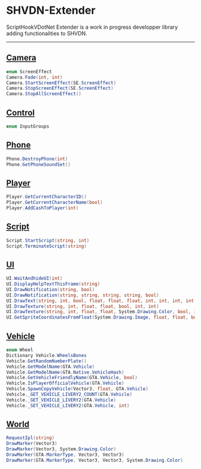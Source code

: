 # SHVDN-Extender

ScriptHookVDotNet Extender is a work in progress developper library adding functionalities to SHVDN.

---

[Camera](https://github.com/Bob74/SHVDN-Extender/blob/master/Docs/Camera.md)
---
```C#
enum ScreenEffect
Camera.Fade(int, int)
Camera.StartScreenEffect(SE.ScreenEffect)
Camera.StopScreenEffect(SE.ScreenEffect)
Camera.StopAllScreenEffect()
```

[Control](https://github.com/Bob74/SHVDN-Extender/blob/master/Docs/Control.md)
---
```C#
enum InputGroups
```

[Phone](https://github.com/Bob74/SHVDN-Extender/blob/master/Docs/Phone.md)
---
```C#
Phone.DestroyPhone(int)
Phone.GetPhoneSoundSet()
```

[Player](https://github.com/Bob74/SHVDN-Extender/blob/master/Docs/Player.md)
---
```C#
Player.GetCurrentCharacterID()
Player.GetCurrentCharacterName(bool)
Player.AddCashToPlayer(int)
```

[Script](https://github.com/Bob74/SHVDN-Extender/blob/master/Docs/Script.md)
---
```C#
Script.StartScript(string, int)
Script.TerminateScript(string)
```

[UI](https://github.com/Bob74/SHVDN-Extender/blob/master/Docs/UI.md)
---
```C#
UI.WaitAndhideUI(int)
UI.DisplayHelpTextThisFrame(string)
UI.DrawNotification(string, bool)
UI.DrawNotification(string, string, string, string, bool)
UI.DrawText(string, int, bool, float, float, float, int, int, int, int)
UI.DrawTexture(string, int, float, float, bool, int, int)
UI.DrawTexture(string, int, float, float, System.Drawing.Color, bool, int, int)
UI.GetSpriteCoordinatesFromFloat(System.Drawing.Image, float, float, bool)
```

[Vehicle](https://github.com/Bob74/SHVDN-Extender/blob/master/Docs/Vehicle.md)
---
```C#
enum Wheel
Dictionary Vehicle.WheelsBones
Vehicle.GetRandomNumberPlate()
Vehicle.GetModelName(GTA.Vehicle)
Vehicle.GetModelName(GTA.Native.VehicleHash)
Vehicle.GetVehicleFriendlyName(GTA.Vehicle, bool)
Vehicle.IsPlayerOfficialVehicle(GTA.Vehicle)
Vehicle.SpawnCopyVehicle(Vector3, float, GTA.Vehicle)
Vehicle._GET_VEHICLE_LIVERY2_COUNT(GTA.Vehicle)
Vehicle._GET_VEHICLE_LIVERY2(GTA.Vehicle)
Vehicle._SET_VEHICLE_LIVERY2(GTA.Vehicle, int)
```

[World](https://github.com/Bob74/SHVDN-Extender/blob/master/Docs/World.md)
---
```C#
RequestIpl(string)
DrawMarker(Vector3)
DrawMarker(Vector3, System.Drawing.Color)
DrawMarker(GTA.MarkerType, Vector3, Vector3)
DrawMarker(GTA.MarkerType, Vector3, Vector3, System.Drawing.Color)
```
